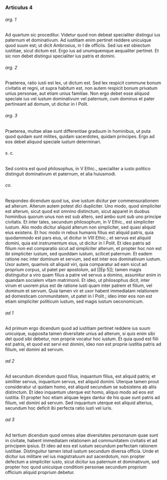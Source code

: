 ### Articulus 4

###### arg. 1
Ad quartum sic proceditur. Videtur quod non debeat specialiter distingui ius paternum et dominativum. Ad iustitiam enim pertinet reddere unicuique quod suum est; ut dicit Ambrosius, in I de officiis. Sed ius est obiectum iustitiae, sicut dictum est. Ergo ius ad unumquemque aequaliter pertinet. Et sic non debet distingui specialiter ius patris et domini.

###### arg. 2
Praeterea, ratio iusti est lex, ut dictum est. Sed lex respicit commune bonum civitatis et regni, ut supra habitum est, non autem respicit bonum privatum unius personae, aut etiam unius familiae. Non ergo debet esse aliquod speciale ius vel iustum dominativum vel paternum, cum dominus et pater pertineant ad domum, ut dicitur in I Polit.

###### arg. 3
Praeterea, multae aliae sunt differentiae graduum in hominibus, ut puta quod quidam sunt milites, quidam sacerdotes, quidam principes. Ergo ad eos debet aliquod speciale iustum determinari.

###### s. c.
Sed contra est quod philosophus, in V Ethic., specialiter a iusto politico distinguit dominativum et paternum, et alia huiusmodi.

###### co.
Respondeo dicendum quod ius, sive iustum dicitur per commensurationem ad alterum. Alterum autem potest dici dupliciter. Uno modo, quod simpliciter est alterum, sicut quod est omnino distinctum, sicut apparet in duobus hominibus quorum unus non est sub altero, sed ambo sunt sub uno principe civitatis. Et inter tales, secundum philosophum, in V Ethic., est simpliciter iustum. Alio modo dicitur aliquid alterum non simpliciter, sed quasi aliquid eius existens. Et hoc modo in rebus humanis filius est aliquid patris, quia quodammodo est pars eius, ut dicitur in VIII Ethic.; et servus est aliquid domini, quia est instrumentum eius, ut dicitur in I Polit. Et ideo patris ad filium non est comparatio sicut ad simpliciter alterum, et propter hoc non est ibi simpliciter iustum, sed quoddam iustum, scilicet paternum. Et eadem ratione nec inter dominum et servum, sed est inter eos dominativum iustum. Uxor autem, quamvis sit aliquid viri, quia comparatur ad eam sicut ad proprium corpus, ut patet per apostolum, ad [[Ep 5]]; tamen magis distinguitur a viro quam filius a patre vel servus a domino, assumitur enim in quandam socialem vitam matrimonii. Et ideo, ut philosophus dicit, inter virum et uxorem plus est de ratione iusti quam inter patrem et filium, vel dominum et servum. Quia tamen vir et uxor habent immediatam relationem ad domesticam communitatem, ut patet in I Polit.; ideo inter eos non est etiam simpliciter politicum iustum, sed magis iustum oeconomicum.

###### ad 1
Ad primum ergo dicendum quod ad iustitiam pertinet reddere ius suum unicuique, supposita tamen diversitate unius ad alterum, si quis enim sibi det quod sibi debetur, non proprie vocatur hoc iustum. Et quia quod est filii est patris, et quod est servi est domini, ideo non est proprie iustitia patris ad filium, vel domini ad servum.

###### ad 2
Ad secundum dicendum quod filius, inquantum filius, est aliquid patris; et similiter servus, inquantum servus, est aliquid domini. Uterque tamen prout consideratur ut quidam homo, est aliquid secundum se subsistens ab aliis distinctum. Et ideo inquantum uterque est homo, aliquo modo ad eos est iustitia. Et propter hoc etiam aliquae leges dantur de his quae sunt patris ad filium, vel domini ad servum. Sed inquantum uterque est aliquid alterius, secundum hoc deficit ibi perfecta ratio iusti vel iuris.

###### ad 3
Ad tertium dicendum quod omnes aliae diversitates personarum quae sunt in civitate, habent immediatam relationem ad communitatem civitatis et ad principem ipsius. Et ideo ad eos est iustum secundum perfectam rationem iustitiae. Distinguitur tamen istud iustum secundum diversa officia. Unde et dicitur ius militare vel ius magistratuum aut sacerdotum, non propter defectum a simpliciter iusto, sicut dicitur ius paternum et dominativum, sed propter hoc quod unicuique conditioni personae secundum proprium officium aliquid proprium debetur.

